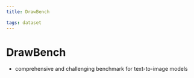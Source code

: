 ```yaml
---
title: DrawBench

tags: dataset 
---
```


# DrawBench
- comprehensive and challenging benchmark for text-to-image models








































































